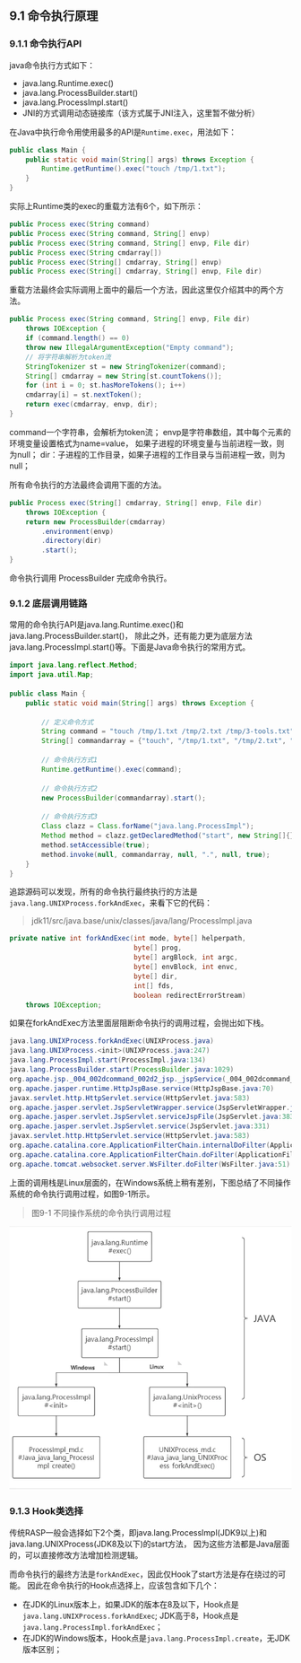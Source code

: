 ## 9.1 命令执行原理

### 9.1.1 命令执行API

java命令执行方式如下：

+ java.lang.Runtime.exec()
+ java.lang.ProcessBuilder.start()
+ java.lang.ProcessImpl.start()
+ JNI的方式调用动态链接库（该方式属于JNI注入，这里暂不做分析）

在Java中执行命令用使用最多的API是`Runtime.exec`，用法如下：
```java
public class Main {
    public static void main(String[] args) throws Exception {
        Runtime.getRuntime().exec("touch /tmp/1.txt");
    }
}
```

实际上Runtime类的exec的重载方法有6个，如下所示：
```java
public Process exec(String command)
public Process exec(String command, String[] envp)
public Process exec(String command, String[] envp, File dir)
public Process exec(String cmdarray[])
public Process exec(String[] cmdarray, String[] envp)
public Process exec(String[] cmdarray, String[] envp, File dir)
```

重载方法最终会实际调用上面中的最后一个方法，因此这里仅介绍其中的两个方法。
```java
public Process exec(String command, String[] envp, File dir)
    throws IOException {
    if (command.length() == 0)
    throw new IllegalArgumentException("Empty command");
    // 将字符串解析为token流
    StringTokenizer st = new StringTokenizer(command);
    String[] cmdarray = new String[st.countTokens()];
    for (int i = 0; st.hasMoreTokens(); i++)
    cmdarray[i] = st.nextToken();
    return exec(cmdarray, envp, dir);
}
```
command一个字符串，会解析为token流；
envp是字符串数组，其中每个元素的环境变量设置格式为name=value，
如果子进程的环境变量与当前进程一致，则为null；
dir：子进程的工作目录，如果子进程的工作目录与当前进程一致，则为null；

所有命令执行的方法最终会调用下面的方法。
```java
public Process exec(String[] cmdarray, String[] envp, File dir)
    throws IOException {
    return new ProcessBuilder(cmdarray)
        .environment(envp)
        .directory(dir)
        .start();
}
```
命令执行调用 ProcessBuilder 完成命令执行。

### 9.1.2 底层调用链路

常用的命令执行API是java.lang.Runtime.exec()和java.lang.ProcessBuilder.start()，
除此之外，还有能力更为底层方法java.lang.ProcessImpl.start()等。下面是Java命令执行的常用方式。
```java
import java.lang.reflect.Method;
import java.util.Map;

public class Main {
    public static void main(String[] args) throws Exception {

        // 定义命令方式
        String command = "touch /tmp/1.txt /tmp/2.txt /tmp/3-tools.txt";
        String[] commandarray = {"touch", "/tmp/1.txt", "/tmp/2.txt", "/tmp/3-tools.txt"};

        // 命令执行方式1
        Runtime.getRuntime().exec(command);

        // 命令执行方式2
        new ProcessBuilder(commandarray).start();

        // 命令执行方式3
        Class clazz = Class.forName("java.lang.ProcessImpl");
        Method method = clazz.getDeclaredMethod("start", new String[]{}.getClass(), Map.class, String.class, ProcessBuilder.Redirect[].class, boolean.class);
        method.setAccessible(true);
        method.invoke(null, commandarray, null, ".", null, true);
    }
}
```
追踪源码可以发现，所有的命令执行最终执行的方法是`java.lang.UNIXProcess.forkAndExec`，来看下它的代码：
> jdk11/src/java.base/unix/classes/java/lang/ProcessImpl.java
```java
private native int forkAndExec(int mode, byte[] helperpath,
                               byte[] prog,
                               byte[] argBlock, int argc,
                               byte[] envBlock, int envc,
                               byte[] dir,
                               int[] fds,
                               boolean redirectErrorStream)
    throws IOException;
```
如果在forkAndExec方法里面层阻断命令执行的调用过程，会抛出如下栈。
```java
java.lang.UNIXProcess.forkAndExec(UNIXProcess.java)
java.lang.UNIXProcess.<init>(UNIXProcess.java:247)
java.lang.ProcessImpl.start(ProcessImpl.java:134)
java.lang.ProcessBuilder.start(ProcessBuilder.java:1029)
org.apache.jsp._004_002dcommand_002d2_jsp._jspService(_004_002dcommand_002d2_jsp.java:144)
org.apache.jasper.runtime.HttpJspBase.service(HttpJspBase.java:70)
javax.servlet.http.HttpServlet.service(HttpServlet.java:583)
org.apache.jasper.servlet.JspServletWrapper.service(JspServletWrapper.java:465)
org.apache.jasper.servlet.JspServlet.serviceJspFile(JspServlet.java:383)
org.apache.jasper.servlet.JspServlet.service(JspServlet.java:331)
javax.servlet.http.HttpServlet.service(HttpServlet.java:583)
org.apache.catalina.core.ApplicationFilterChain.internalDoFilter(ApplicationFilterChain.java:212)
org.apache.catalina.core.ApplicationFilterChain.doFilter(ApplicationFilterChain.java:156)
org.apache.tomcat.websocket.server.WsFilter.doFilter(WsFilter.java:51)        
```
上面的调用栈是Linux层面的，在Windows系统上稍有差别，下图总结了不同操作系统的命令执行调用过程，如图9-1所示。

> 图9-1 不同操作系统的命令执行调用过程

![图9-1 不同操作系统的命令执行调用过程](../../.vuepress/public/images/book/rce/9-1.png)


### 9.1.3 Hook类选择
传统RASP一般会选择如下2个类，即java.lang.ProcessImpl(JDK9以上)和java.lang.UNIXProcess(JDK8及以下)的start方法，
因为这些方法都是Java层面的，可以直接修改方法增加检测逻辑。

而命令执行的最终方法是`forkAndExec`，因此仅Hook了start方法是存在绕过的可能。
因此在命令执行的Hook点选择上，应该包含如下几个：
+ 在JDK的Linux版本上，如果JDK的版本在8及以下，Hook点是`java.lang.UNIXProcess.forkAndExec`; 
JDK高于8，Hook点是`java.lang.ProcessImpl.forkAndExec`；
+ 在JDK的Windows版本，Hook点是`java.lang.ProcessImpl.create`，无JDK版本区别；

